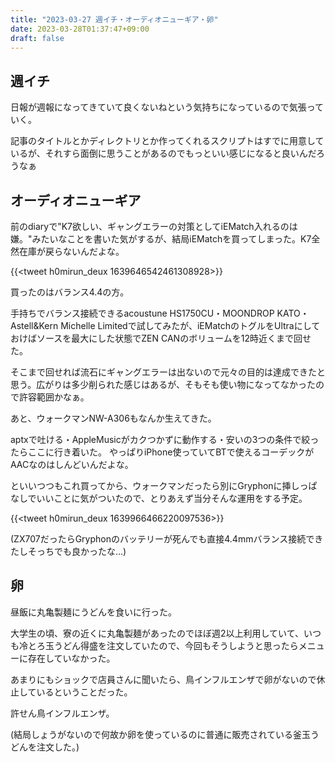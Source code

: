 ```yaml
---
title: "2023-03-27 週イチ・オーディオニューギア・卵"
date: 2023-03-28T01:37:47+09:00
draft: false
---
```


## 週イチ
日報が週報になってきていて良くないねという気持ちになっているので気張っていく。

記事のタイトルとかディレクトリとか作ってくれるスクリプトはすでに用意しているが、それすら面倒に思うことがあるのでもっといい感じになると良いんだろうなぁ

## オーディオニューギア
前のdiaryで"K7欲しい、ギャングエラーの対策としてiEMatch入れるのは嫌。"みたいなことを書いた気がするが、結局iEMatchを買ってしまった。K7全然在庫が戻らないんだよな。

{{<tweet h0mirun_deux 1639646542461308928>}}

買ったのはバランス4.4の方。

手持ちでバランス接続できるacoustune HS1750CU・MOONDROP KATO・Astell&Kern Michelle Limitedで試してみたが、iEMatchのトグルをUltraにしておけばソースを最大にした状態でZEN CANのボリュームを12時近くまで回せた。

そこまで回せれば流石にギャングエラーは出ないので元々の目的は達成できたと思う。広がりは多少削られた感じはあるが、そもそも使い物になってなかったので許容範囲かなぁ。

あと、ウォークマンNW-A306もなんか生えてきた。

aptxで吐ける・AppleMusicがカクつかずに動作する・安いの3つの条件で絞ったらここに行き着いた。
やっぱりiPhone使っていてBTで使えるコーデックがAACなのはしんどいんだよな。

といいつつもこれ買ってから、ウォークマンだったら別にGryphonに挿しっぱなしでいいことに気がついたので、とりあえず当分そんな運用をする予定。

{{<tweet h0mirun_deux 1639966466220097536>}}

(ZX707だったらGryphonのバッテリーが死んでも直接4.4mmバランス接続できたしそっちでも良かったな...)

## 卵
昼飯に丸亀製麺にうどんを食いに行った。

大学生の頃、寮の近くに丸亀製麺があったのでほぼ週2以上利用していて、いつも冷とろ玉うどん得盛を注文していたので、今回もそうしようと思ったらメニューに存在していなかった。

あまりにもショックで店員さんに聞いたら、鳥インフルエンザで卵がないので休止しているということだった。

許せん鳥インフルエンザ。

(結局しょうがないので何故か卵を使っているのに普通に販売されている釜玉うどんを注文した。)





